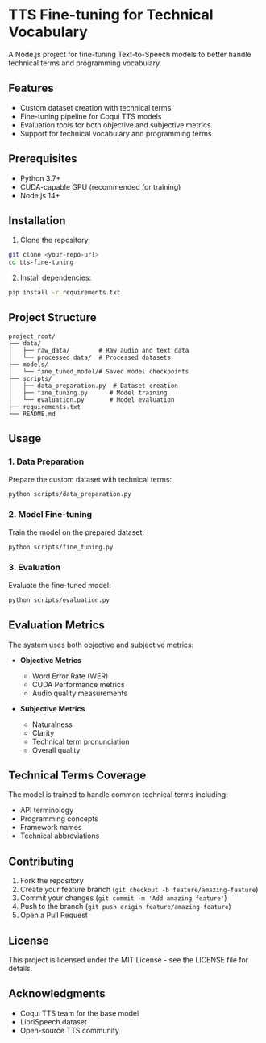 # TTS Fine-tuning for Technical Vocabulary

A Node.js project for fine-tuning Text-to-Speech models to better handle technical terms and programming vocabulary.

## Features

- Custom dataset creation with technical terms
- Fine-tuning pipeline for Coqui TTS models
- Evaluation tools for both objective and subjective metrics
- Support for technical vocabulary and programming terms

## Prerequisites

- Python 3.7+
- CUDA-capable GPU (recommended for training)
- Node.js 14+

## Installation

1. Clone the repository:
```bash
git clone <your-repo-url>
cd tts-fine-tuning
```

2. Install dependencies:
```bash
pip install -r requirements.txt
```

## Project Structure

```
project_root/
├── data/
│   ├── raw_data/        # Raw audio and text data
│   └── processed_data/  # Processed datasets
├── models/
│   └── fine_tuned_model/# Saved model checkpoints
├── scripts/
│   ├── data_preparation.py  # Dataset creation
│   ├── fine_tuning.py      # Model training
│   └── evaluation.py       # Model evaluation
├── requirements.txt
└── README.md
```

## Usage

### 1. Data Preparation

Prepare the custom dataset with technical terms:

```bash
python scripts/data_preparation.py
```

### 2. Model Fine-tuning

Train the model on the prepared dataset:

```bash
python scripts/fine_tuning.py
```

### 3. Evaluation

Evaluate the fine-tuned model:

```bash
python scripts/evaluation.py
```

## Evaluation Metrics

The system uses both objective and subjective metrics:

- **Objective Metrics**
  - Word Error Rate (WER)
  - CUDA Performance metrics
  - Audio quality measurements

- **Subjective Metrics**
  - Naturalness
  - Clarity
  - Technical term pronunciation
  - Overall quality

## Technical Terms Coverage

The model is trained to handle common technical terms including:
- API terminology
- Programming concepts
- Framework names
- Technical abbreviations

## Contributing

1. Fork the repository
2. Create your feature branch (`git checkout -b feature/amazing-feature`)
3. Commit your changes (`git commit -m 'Add amazing feature'`)
4. Push to the branch (`git push origin feature/amazing-feature`)
5. Open a Pull Request

## License

This project is licensed under the MIT License - see the LICENSE file for details.

## Acknowledgments

- Coqui TTS team for the base model
- LibriSpeech dataset
- Open-source TTS community